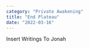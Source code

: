 ```yaml
---
category: "Private Awakening" 
title: "End Plateau"
date: "2022-03-16"
---
```


Insert Writings To Jonah 